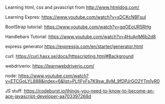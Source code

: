 Learning html, css and javascript from
 http://www.htmldog.com/

Learning Expres: https://www.youtube.com/watch?v=xDCKcNBFsuI


BootStrap tutorial: https://www.youtube.com/watch?v=gqOEoUR5RHg


Handlebars Tutorial: https://www.youtube.com/watch?v=4HuAnM6b2d8

express generator https://expressjs.com/en/starter/generator.html

curl: https://curl.haxx.se/docs/httpscripting.html#Background

webdriverio: https://learnwebdriverio.com/

node: https://www.youtube.com/watch?v=ETCGoLYL888&index=6&list=PLfiFyFs7K9sw_8vM_9fDPJrGO2YTm1yR0

JS stuff: https://codeburst.io/things-you-need-to-know-to-become-an-ace-javascript-developer-aa703397268d
